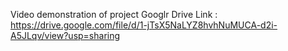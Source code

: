 Video demonstration of project
Googlr Drive Link :
https://drive.google.com/file/d/1-jTsX5NaLYZ8hvhNuMUCA-d2i-A5JLqv/view?usp=sharing

